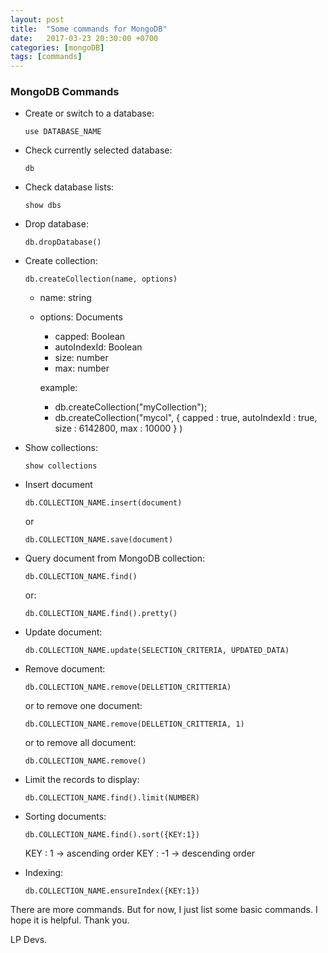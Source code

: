 ```yaml
---
layout: post
title:  "Some commands for MongoDB"
date:   2017-03-23 20:30:00 +0700
categories: [mongoDB]
tags: [commands] 
---
```


### MongoDB Commands

  * Create or switch to a database:
    
	```
	use DATABASE_NAME
	```
	
  * Check currently selected database:

    ```
	db
	```
	
  * Check database lists:
  
    ```
	show dbs
	```
	
  * Drop database:
  
    ```
	db.dropDatabase()
	```
	
  * Create collection:
  
    ```
	db.createCollection(name, options)
	```
	
	* name: string
	* options: Documents
	  
	  * capped: Boolean
	  * autoIndexId: Boolean
	  * size: number
	  * max: number
	  
	  example: 
	  
	    * db.createCollection("myCollection");
	    * db.createCollection("mycol", { capped : true, autoIndexId : true, size : 6142800, max : 10000 } )
	
  * Show collections:
  
    ```
	show collections
	```
	
  * Insert document
  
    ```
	db.COLLECTION_NAME.insert(document)
	```
	
	or
	
	```
	db.COLLECTION_NAME.save(document)
	```
  
  * Query document from MongoDB collection:
  
    ```
	db.COLLECTION_NAME.find()
	```
	
	or:
	
	```
	db.COLLECTION_NAME.find().pretty()
	```
	
  * Update document:
  
    ```
	db.COLLECTION_NAME.update(SELECTION_CRITERIA, UPDATED_DATA)
	```
	
  * Remove document:
  
    ```
	db.COLLECTION_NAME.remove(DELLETION_CRITTERIA)
	```
	
	or to remove one document:
	
	```
	db.COLLECTION_NAME.remove(DELLETION_CRITTERIA, 1)
	```
	
	or to remove all document:
	
	```
	db.COLLECTION_NAME.remove()
	```
	
  * Limit the records to display:
  
    ```
	db.COLLECTION_NAME.find().limit(NUMBER)
	```
	
  * Sorting documents:
  
    ```
	db.COLLECTION_NAME.find().sort({KEY:1})
	```
	
	KEY : 1  -> ascending order
	KEY : -1 -> descending order
	
  * Indexing:
  
    ```
	db.COLLECTION_NAME.ensureIndex({KEY:1})
	```
	
There are more commands. But for now, I just list some basic commands. 
I hope it is helpful. Thank you.

LP Devs.

